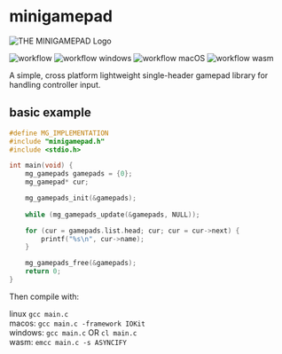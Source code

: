 # minigamepad
![THE MINIGAMEPAD Logo](https://github.com/ColleagueRiley/minigamepad/blob/main/logo.png?raw=true)

![workflow](https://github.com/ColleagueRiley/minigamepad/actions/workflows/linux.yml/badge.svg)
![workflow windows](https://github.com/ColleagueRiley/minigamepad/actions/workflows/windows.yml/badge.svg)
![workflow macOS](https://github.com/ColleagueRiley/minigamepad/actions/workflows/macos.yml/badge.svg)
![workflow wasm](https://github.com/ColleagueRiley/minigamepad/actions/workflows/web.yml/badge.svg)

A simple, cross platform lightweight single-header gamepad library for handling controller input.

## basic example

```c
#define MG_IMPLEMENTATION
#include "minigamepad.h"
#include <stdio.h>

int main(void) {
    mg_gamepads gamepads = {0};
    mg_gamepad* cur;

    mg_gamepads_init(&gamepads);
    
    while (mg_gamepads_update(&gamepads, NULL));

    for (cur = gamepads.list.head; cur; cur = cur->next) {
        printf("%s\n", cur->name);
    }

    mg_gamepads_free(&gamepads);
    return 0;
}
```

Then compile with:

linux `gcc main.c` \
macos: `gcc main.c -framework IOKit` \
windows: `gcc main.c` OR `cl main.c` \
wasm: `emcc main.c -s ASYNCIFY`  

